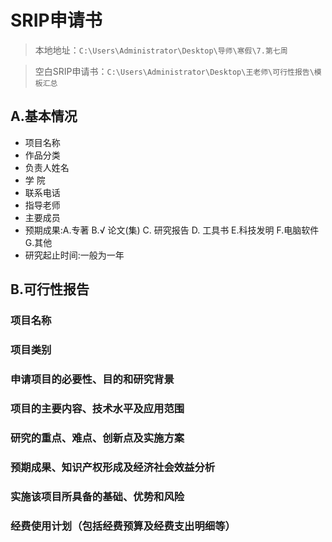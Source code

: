 # SRIP申请书

> 本地地址：`C:\Users\Administrator\Desktop\导师\寒假\7.第七周`

> 空白SRIP申请书：`C:\Users\Administrator\Desktop\王老师\可行性报告\模板汇总`

## A.基本情况
* 项目名称
* 作品分类
* 负责人姓名
* 学  院
* 联系电话
* 指导老师
* 主要成员
* 预期成果:A.专著  B.√ 论文(集)  C. 研究报告 D. 工具书  E.科技发明  F.电脑软件 G.其他
* 研究起止时间:一般为一年


## B.可行性报告

### 项目名称


### 项目类别

### 申请项目的必要性、目的和研究背景

### 项目的主要内容、技术水平及应用范围


### 研究的重点、难点、创新点及实施方案


### 预期成果、知识产权形成及经济社会效益分析


### 实施该项目所具备的基础、优势和风险


### 经费使用计划（包括经费预算及经费支出明细等）







